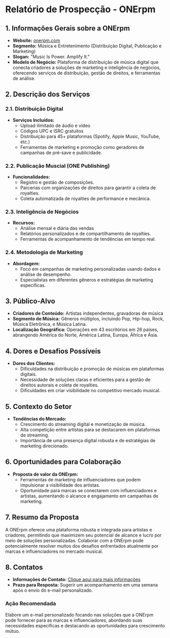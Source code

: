 # Relatório de Prospecção - ONErpm

## 1. Informações Gerais sobre a ONErpm
- **Website:** [onerpm.com](https://onerpm.com)
- **Segmento:** Música e Entretenimento (Distribuição Digital, Publicação e Marketing)
- **Slogan:** "Music Is Power. Amplify It."
- **Modelo de Negócio:** Plataforma de distribuição de música digital que conecta criadores a soluções de marketing e inteligência de negócios, oferecendo serviços de distribuição, gestão de direitos, e ferramentas de análise.

## 2. Descrição dos Serviços
### 2.1. Distribuição Digital
- **Serviços Incluídos:**
  - Upload ilimitado de áudio e vídeo
  - Códigos UPC e ISRC gratuitos
  - Distribuição para 45+ plataformas (Spotify, Apple Music, YouTube, etc.)
  - Ferramentas de marketing e promoção como geradores de campanhas de pré-save e publicidade.

### 2.2. Publicação Muscial (ONE Publishing)
- **Funcionalidades:**
  - Registro e gestão de composições.
  - Parcerias com organizações de direitos para garantir a coleta de royalties.
  - Coleta automatizada de royalties de performance e mecânica.

### 2.3. Inteligência de Negócios
- **Recursos:**
  - Análise mensal e diária das vendas
  - Relatórios personalizados e de compartilhamento de royalties.
  - Ferramentas de acompanhamento de tendências em tempo real.

### 2.4. Metodologia de Marketing
- **Abordagem:**
  - Foco em campanhas de marketing personalizadas usando dados e análise de desempenho.
  - Especialistas em diferentes gêneros e estratégias de marketing específicas.

## 3. Público-Alvo
- **Criadores de Conteúdo:** Artistas independentes, gravadoras de música
- **Segmento de Música:** Gêneros múltiplos, incluindo Pop, Hip-hop, Rock, Música Eletrônica, e Música Latina.
- **Localização Geográfica:** Operações em 43 escritórios em 26 países, abrangendo América do Norte, América Latina, Europa, África e Ásia.

## 4. Dores e Desafios Possíveis
- **Dores dos Clientes:**
  - Dificuldades na distribuição e promoção de músicas em plataformas digitais.
  - Necessidade de soluções claras e eficientes para a gestão de direitos autorais e coleta de royalties.
  - Dificuldades em criar visibilidade no competitivo mercado musical.

## 5. Contexto do Setor
- **Tendências do Mercado:**
  - Crescimento do streaming digital e monetização de música.
  - Alta competição entre artistas para se destacarem em plataformas de streaming.
  - Importância de uma presença digital robusta e de estratégias de marketing direcionado.

## 6. Oportunidades para Colaboração
- **Proposta de valor da ONErpm:**
  - Ferramentas de marketing de influenciadores que podem impulsionar a visibilidade dos artistas.
  - Oportunidade para marcas se conectarem com influenciadores e artistas, aumentando o alcance e engajamento em campanhas de marketing.

## 7. Resumo da Proposta
A ONErpm oferece uma plataforma robusta e integrada para artistas e criadores, permitindo que maximizem seu potencial de alcance e lucro por meio de soluções personalizadas. Colaborar com a ONErpm pode potencialmente resolver muitos dos desafios enfrentados atualmente por marcas e influenciadores no mercado musical.

## 8. Contatos
- **Informações de Contato:** [Clique aqui para mais informações](https://onerpm.com/contact-us/)
- **Prazo para Resposta:** Sugerir um acompanhamento em uma semana após o envio do e-mail personalizado.

### Ação Recomendada
Elabore um e-mail personalizado focando nas soluções que a ONErpm pode fornecer para as marcas e influenciadores, abordando suas necessidades específicas e destacando as oportunidades para crescimento mútuo.